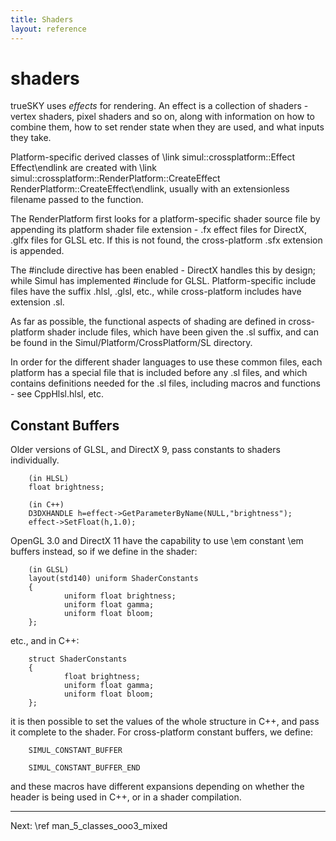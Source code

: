 ```yaml
---
title: Shaders	
layout: reference
---
```

shaders
===
trueSKY uses *effects* for rendering. An effect is a collection of shaders - vertex shaders, pixel shaders and so on, along with information on
how to combine them, how to set render state when they are used, and what inputs they take.

Platform-specific derived classes of \link simul::crossplatform::Effect Effect\endlink are created with \link simul::crossplatform::RenderPlatform::CreateEffect RenderPlatform::CreateEffect\endlink,
usually with an extensionless filename passed to the function.

The RenderPlatform first looks for a platform-specific shader source file by appending its platform shader file extension - .fx effect files for DirectX,
.glfx files for GLSL etc. If this is not found, the cross-platform .sfx extension is appended.

The \#include directive has been enabled - DirectX handles this by design; while
Simul has implemented \#include for GLSL. Platform-specific include files have the suffix .hlsl, .glsl, etc., while cross-platform includes have extension .sl.

As far as possible, the functional aspects of shading are defined
in cross-platform shader include files, which have been given the .sl suffix,
and can be found in the Simul/Platform/CrossPlatform/SL directory.

In order for the different shader languages to use these common files, each
platform has a special file that is included before any .sl files, and which
contains definitions needed for the .sl files, including macros and functions - see CppHlsl.hlsl, etc.

Constant Buffers
----------------
Older versions of GLSL, and DirectX 9, pass constants to shaders individually.

        (in HLSL)
        float brightness;

        (in C++)
        D3DXHANDLE h=effect->GetParameterByName(NULL,"brightness");
        effect->SetFloat(h,1.0);

OpenGL 3.0 and DirectX 11 have the capability to use \em constant \em buffers instead,
so if we define in the shader:

        (in GLSL)
        layout(std140) uniform ShaderConstants
        {
                uniform float brightness;
                uniform float gamma;
                uniform float bloom;
        };

etc., and in C++:

        struct ShaderConstants
        {
                float brightness;
                uniform float gamma;
                uniform float bloom;
        };
 
it is then possible to set the values of the whole structure in C++, and pass it complete to the shader. For cross-platform constant buffers, we define:

        SIMUL_CONSTANT_BUFFER

        SIMUL_CONSTANT_BUFFER_END

and these macros have different expansions depending on whether the header is being used in C++, or in a shader compilation.

<hr>
Next: \ref man_5_classes_ooo3_mixed